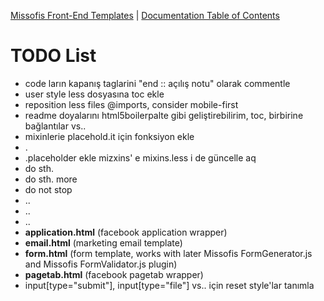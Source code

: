 [Missofis Front-End Templates](http://missofis.com) | [Documentation Table of Contents](TOC.md)
# TODO List

* code ların kapanış taglarini "end :: açılış notu" olarak commentle
* user style less dosyasına toc ekle
* reposition less files @imports, consider mobile-first
* readme doyalarını html5boilerpalte gibi geliştirebilirim, toc, birbirine bağlantılar vs..
* mixinlerie placehold.it için fonksiyon ekle
* .
* .placeholder ekle mizxins' e mixins.less i de güncelle aq
* do sth.
* do sth. more
* do not stop
* ..
* ..
* ..
* __application.html__ (facebook application wrapper)
* __email.html__ (marketing email template)
* __form.html__ (form template, works with later Missofis FormGenerator.js and Missofis FormValidator.js plugin)
* __pagetab.html__ (facebook pagetab wrapper)
* input[type="submit"], input[type="file"] vs.. için reset style'lar tanımla

